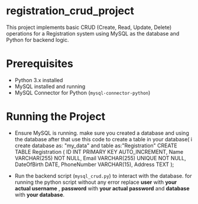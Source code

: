 # registration_crud_project
This project implements basic CRUD (Create, Read, Update, Delete) operations for a Registration system using MySQL as the database and Python for backend logic.
# Prerequisites
- Python 3.x installed
- MySQL installed and running
- MySQL Connector for Python (`mysql-connector-python`)
# Running the Project
- Ensure MySQL is running.
make sure you created a database and using the database after that use this code to create a table in your database( i create database as: "my_data" and table as:"Registration"
CREATE TABLE Registration (
    ID INT PRIMARY KEY AUTO_INCREMENT,
    Name VARCHAR(255) NOT NULL,
    Email VARCHAR(255) UNIQUE NOT NULL,
    DateOfBirth DATE,
    PhoneNumber VARCHAR(15),
    Address TEXT
);

- Run the backend script (`mysql_crud.py`) to interact with the database.
for running the python script without any error replace **user** with **your actual username** , **password** with **your actual password** and **database** with **your database**.
